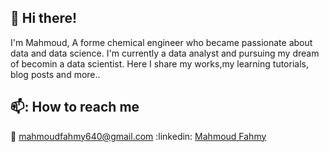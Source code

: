 ## :wave: Hi there!
I'm Mahmoud, A forme chemical engineer who became passionate about data and data science. I'm currently a data analyst and pursuing my dream of becomin a data scientist.
Here I share my works,my learning tutorials, blog posts and more.. 

## 📫: How to reach me 
:e-mail: mahmoudfahmy640@gmail.com 
:linkedin: [Mahmoud Fahmy](linkedin.com/in/mahmoud-fahmy-067a5a138)

<!---

--->
